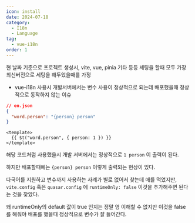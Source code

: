 ```yaml
---
icon: install
date: 2024-07-18
category:
  - I18n
  - Language
tag:
  - vue-i18n
order: 1
---
```


현 날짜 기준으로 프로젝트 생성시, vite, vue, pinia 기타 등등 세팅을 할때 모두 가장 최신버전으로 세팅을 해두었을때를 가정

- vue-i18n 사용시 개발서버에서는 변수 사용이 정상적으로 되는데 배포했을때 정상적으로 동작하지 않는 이슈

```json
// en.json
{
  "word.person": "{person} person"
}
```

```vue
<template>
  {{ $t("word.person", { person: 1 }) }}
</template>
```

해당 코드처럼 사용했을시 개발 서버에서는 정상적으로 `1 person` 이 출력이 된다.

하지만 배포할때에는 `{person} person` 이렇게 출력되는 현상이 있다.

다국어를 지원하고 변수까지 사용하는 사례가 별로 없어서 찾는데 애를 먹었지만, `vite.config` 혹은 `quasar.config` 에 `runtimeOnly: false` 이것을 추가해주면 된다는 것을 찾았다.

왜 runtimeOnly의 default 값이 true 인지는 정말 영 이해할 수 없지만 이것을 false 를 해줘야 배포를 했을때 정상적으로 변수가 잘 들어간다.
